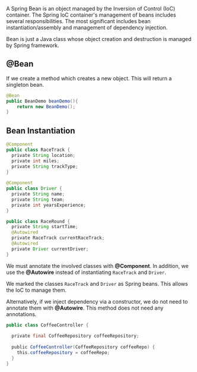 A Spring Bean is an object managed by the Inversion of Control (IoC) container. The Spring IoC container's management of beans includes several responsibilities.  The most significant includes bean instantiation/assembly and management of dependency injection.

Bean is just a Java class whose object creation and destruction is managed by Spring framework.

## @Bean

If we create a method which creates a new object. This will return a singleton bean.

``` java
@Bean
public BeanDemo beanDemo(){
	return new BeanDemo();
}
```
## Bean Instantiation
``` java
@Component  
public class RaceTrack {  
  private String location;  
  private int miles;  
  private String trackType;  
}  
  
@Component  
public class Driver {  
  private String name;  
  private String team;  
  private int yearsExperience;  
}

public class RaceRound {  
  private String startTime;  
  @Autowired  
  private RaceTrack currentRaceTrack;  
  @Autowired  
  private Driver currentDriver;  
}

```

We must annotate the involved classes with **@Component**. In addition, we use the **@Autowire** instead of instantiating `RaceTrack` and `Driver`.

We marked the classes `RaceTrack` and `Driver` as Spring beans. This allows the IoC to manage them.

Alternatively, if we inject dependency via a constructor, we do not need to annotate them with **@Autowire**. This method does not need any annotations.

``` java
public class CoffeeController {  
  
  private final CoffeeRepository coffeeRepository;  
  
  public CoffeeController(CoffeeRepository coffeeRepo) {  
    this.coffeeRepository = coffeeRepo;  
  }  
}
```



